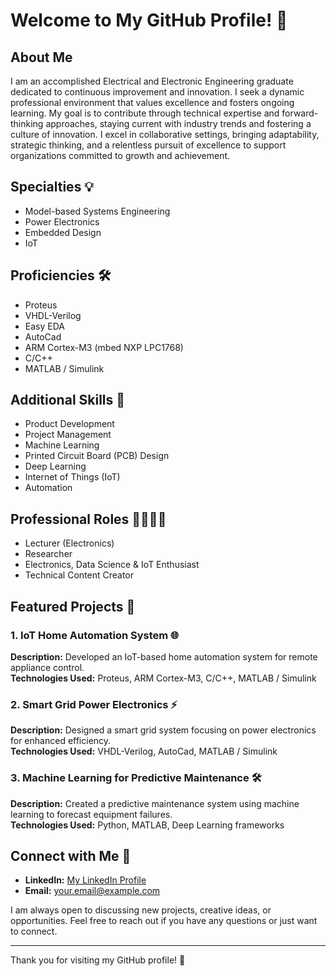 # Welcome to My GitHub Profile! 👋

## About Me

I am an accomplished Electrical and Electronic Engineering graduate dedicated to continuous improvement and innovation. I seek a dynamic professional environment that values excellence and fosters ongoing learning. My goal is to contribute through technical expertise and forward-thinking approaches, staying current with industry trends and fostering a culture of innovation. I excel in collaborative settings, bringing adaptability, strategic thinking, and a relentless pursuit of excellence to support organizations committed to growth and achievement.

## Specialties 💡

- Model-based Systems Engineering
- Power Electronics
- Embedded Design
- IoT

## Proficiencies 🛠️

- Proteus
- VHDL-Verilog
- Easy EDA
- AutoCad
- ARM Cortex-M3 (mbed NXP LPC1768)
- C/C++
- MATLAB / Simulink

## Additional Skills 🌟

- Product Development
- Project Management
- Machine Learning
- Printed Circuit Board (PCB) Design
- Deep Learning
- Internet of Things (IoT)
- Automation

## Professional Roles 👨‍🏫👨‍💻

- Lecturer (Electronics)
- Researcher
- Electronics, Data Science & IoT Enthusiast
- Technical Content Creator

## Featured Projects 🚀

### 1. IoT Home Automation System 🌐
**Description:** Developed an IoT-based home automation system for remote appliance control.  
**Technologies Used:** Proteus, ARM Cortex-M3, C/C++, MATLAB / Simulink

### 2. Smart Grid Power Electronics ⚡
**Description:** Designed a smart grid system focusing on power electronics for enhanced efficiency.  
**Technologies Used:** VHDL-Verilog, AutoCad, MATLAB / Simulink

### 3. Machine Learning for Predictive Maintenance 🛠️
**Description:** Created a predictive maintenance system using machine learning to forecast equipment failures.  
**Technologies Used:** Python, MATLAB, Deep Learning frameworks

## Connect with Me 🔗

- **LinkedIn:** [My LinkedIn Profile](www.linkedin.com/in/dhananjaya-adlb)
- **Email:** [your.email@example.com](dhananjayalb123@gmail.com)

I am always open to discussing new projects, creative ideas, or opportunities. Feel free to reach out if you have any questions or just want to connect.

---

Thank you for visiting my GitHub profile! 🙏
